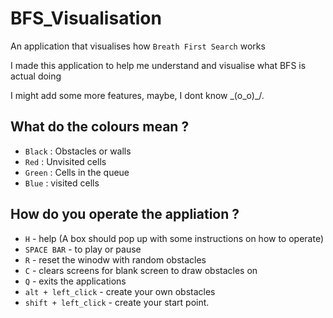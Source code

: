 # BFS_Visualisation

An application that visualises how `Breath First Search` works

I made this application to help me understand and visualise what BFS is actual doing

I might add some more features, maybe, I dont know \_(o_o)_/.

## What do the colours mean ?
- `Black` : Obstacles or walls
- `Red` : Unvisited cells
- `Green` : Cells in the queue
- `Blue` : visited cells

## How do you operate the appliation ?
* `H` - help (A box should pop up with some instructions on how to operate)
* `SPACE BAR` - to play or pause
* `R` - reset the winodw with random obstacles
* `C` - clears screens for blank screen to draw obstacles on
* `Q` - exits the applications
* `alt + left_click` - create your own obstacles
* `shift + left_click` - create your start point.
